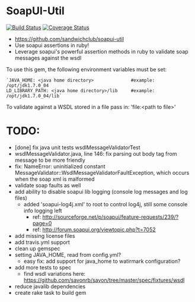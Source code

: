 SoapUI-Util
=====================
[![Build Status](https://secure.travis-ci.org/sandwichclub/soapui-util.png?branch=master)](http://travis-ci.org/sandwichclub/soapui-util)
[![Coverage Status](https://coveralls.io/repos/sandwichclub/soapui-util/badge.png)](https://coveralls.io/r/sandwichclub/soapui-util)

 * https://github.com/sandwichclub/soapui-util
 * Use soapui assertions in ruby!
 * Leverage soapui's powerful assertion methods in ruby to validate soap messages against the wsdl

To use this gem, the following environment variables must be set:

    `JAVA_HOME: <java home directory>              #example: /opt/jdk1.7.0_04
    LD_LIBRARY_PATH: <java home directory>/lib     #example: /opt/jdk1.7.0_04/lib`

To validate against a WSDL stored in a file pass in: 'file:&lt;path to file&gt;'


TODO:
=====================
  * [done] fix java unit tests wsdlMessageValidatorTest
  * wsdlMessageValidator.java, line 146: fix parsing out body tag from message to be more friendly
  * fix: NameError: uninitialized constant MessageValidator::WsdlMessageValidatorFaultException,
    which occurs when the soap xml is malformed
  * validate soap faults as well
  * add ability to disable soapui lib logging (console log messages and log files)
    * added 'soapui-log4j.xml' to root to control log4j, still some console info logging left
      * ref: http://sourceforge.net/p/soapui/feature-requests/239/?page=0
      * ref: http://forum.soapui.org/viewtopic.php?t=7052
  * add missing license files
  * add travis.yml support
  * clean up gemspec
  * setting JAVA_HOME, read from config.yml?
    * easy fix: add support for java_home to watirmark configuration?
  * add more tests to spec
    * find wsdl variations here: https://github.com/savonrb/savon/tree/master/spec/fixtures/wsdl
  * reduce javalib dependencies
  * create rake task to build gem
